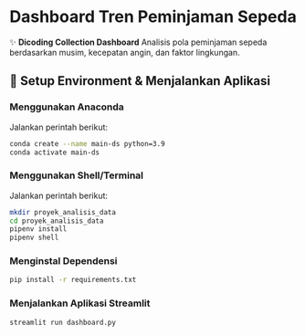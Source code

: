 # Dashboard Tren Peminjaman Sepeda 

✨ **Dicoding Collection Dashboard** Analisis pola peminjaman sepeda berdasarkan musim, kecepatan angin, dan faktor lingkungan.

## 📌 Setup Environment & Menjalankan Aplikasi

### **Menggunakan Anaconda**
Jalankan perintah berikut:

```sh
conda create --name main-ds python=3.9
conda activate main-ds
```

### **Menggunakan Shell/Terminal**
Jalankan perintah berikut:

```sh
mkdir proyek_analisis_data
cd proyek_analisis_data
pipenv install
pipenv shell
```

### **Menginstal Dependensi**

```sh
pip install -r requirements.txt
```

### **Menjalankan Aplikasi Streamlit**

```sh
streamlit run dashboard.py
```

